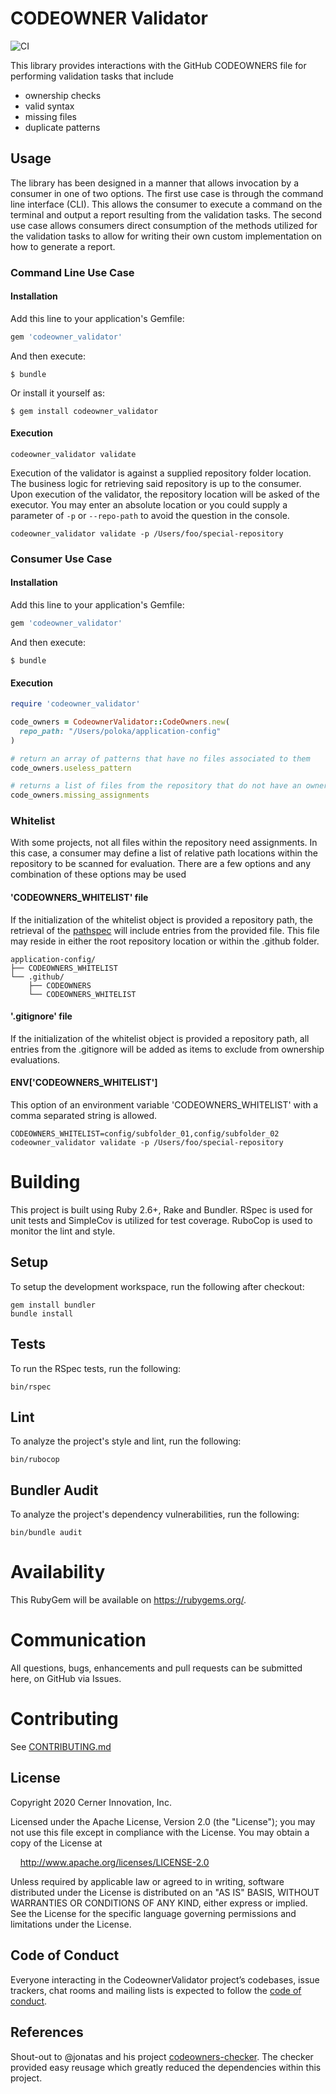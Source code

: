 # CODEOWNER Validator

![CI](https://github.com/cerner/codeowner_validator/actions/workflows/ci.yml/badge.svg)

This library provides interactions with the GitHub CODEOWNERS file for performing validation tasks that include
* ownership checks
* valid syntax
* missing files
* duplicate patterns

## Usage
The library has been designed in a manner that allows invocation by a consumer in one of two options.  The first use case is through the command line
interface (CLI).  This allows the consumer to execute a command on the terminal and output a report resulting from the validation tasks.  The second use
case allows consumers direct consumption of the methods utilized for the validation tasks to allow for writing their own custom implementation on how
to generate a report.

### Command Line Use Case
#### Installation

Add this line to your application's Gemfile:

```ruby
gem 'codeowner_validator'
```

And then execute:

    $ bundle

Or install it yourself as:

    $ gem install codeowner_validator

#### Execution
```
codeowner_validator validate
```

Execution of the validator is against a supplied repository folder location.  The business logic for retrieving said repository is up to the consumer.
Upon execution of the validator, the repository location will be asked of the executor.  You may enter an absolute location or you could supply a parameter
of `-p` or `--repo-path` to avoid the question in the console.  

```
codeowner_validator validate -p /Users/foo/special-repository
```

### Consumer Use Case
#### Installation

Add this line to your application's Gemfile:

```ruby
gem 'codeowner_validator'
```

And then execute:

    $ bundle

#### Execution
```ruby
require 'codeowner_validator'

code_owners = CodeownerValidator::CodeOwners.new(
  repo_path: "/Users/poloka/application-config"
)

# return an array of patterns that have no files associated to them
code_owners.useless_pattern

# returns a list of files from the repository that do not have an owner assigned
code_owners.missing_assignments
```

### Whitelist
With some projects, not all files within the repository need assignments.  In this case, a consumer may define a list of relative path
locations within the repository to be scanned for evaluation.  There are a few options and any combination of these options may be used

#### 'CODEOWNERS_WHITELIST' file
If the initialization of the whitelist object is provided a repository path, the retrieval of the [pathspec][pathspec-ruby] will include
entries from the provided file.  This file may reside in either the root repository location or within the .github folder.
```
application-config/
├── CODEOWNERS_WHITELIST
└── .github/
    ├── CODEOWNERS
    └── CODEOWNERS_WHITELIST
```

#### '.gitignore' file
If the initialization of the whitelist object is provided a repository path, all entries from the .gitignore will be added as items to
exclude from ownership evaluations.

#### ENV['CODEOWNERS_WHITELIST']
This option of an environment variable 'CODEOWNERS_WHITELIST' with a comma separated string is allowed.

```
CODEOWNERS_WHITELIST=config/subfolder_01,config/subfolder_02 codeowner_validator validate -p /Users/foo/special-repository
```

# Building
This project is built using Ruby 2.6+, Rake and Bundler. RSpec is used for unit tests and SimpleCov
is utilized for test coverage. RuboCop is used to monitor the lint and style.

## Setup

To setup the development workspace, run the following after checkout:

    gem install bundler
    bundle install

## Tests

To run the RSpec tests, run the following:

    bin/rspec

## Lint

To analyze the project's style and lint, run the following:

    bin/rubocop

## Bundler Audit

To analyze the project's dependency vulnerabilities, run the following:

    bin/bundle audit

# Availability

This RubyGem will be available on https://rubygems.org/.

# Communication

All questions, bugs, enhancements and pull requests can be submitted here, on GitHub via Issues.

# Contributing

See [CONTRIBUTING.md](CONTRIBUTING.md)

## License

Copyright 2020 Cerner Innovation, Inc.

Licensed under the Apache License, Version 2.0 (the "License"); you may not use this file except in compliance with the License. You may obtain a copy of the License at

&nbsp;&nbsp;&nbsp;&nbsp;http://www.apache.org/licenses/LICENSE-2.0

Unless required by applicable law or agreed to in writing, software distributed under the License is distributed on an "AS IS" BASIS, WITHOUT WARRANTIES OR CONDITIONS OF ANY KIND, either express or implied. See the License for the specific language governing permissions and limitations under the License.

## Code of Conduct

Everyone interacting in the CodeownerValidator project’s codebases, issue trackers, chat rooms and mailing lists is expected to follow the [code of conduct](CODE_OF_CONDUCT.md).

## References
Shout-out to @jonatas and his project [codeowners-checker](https://github.com/toptal/codeowners-checker).  The checker provided easy reusage which greatly reduced the
dependencies within this project.

[pathspec-ruby]: https://github.com/highb/pathspec-ruby